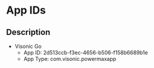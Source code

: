 # App IDs

## Description
- Visonic Go
    - App ID: 2d513ccb-f3ec-4656-b506-f158b6689b1e
    - App Type: com.visonic.powermaxapp